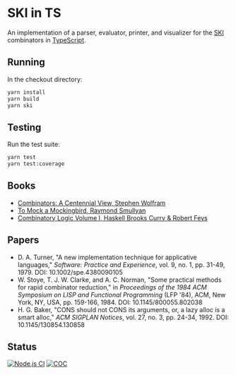 # SKI in TS

An implementation of a parser, evaluator, printer, and visualizer for the [SKI](https://en.wikipedia.org/wiki/SKI_combinator_calculus) combinators in [TypeScript](https://www.typescriptlang.org/).

## Running

In the checkout directory:

```bash
yarn install
yarn build
yarn ski
```

## Testing

Run the test suite:

```bash
yarn test
yarn test:coverage
```

## Books

* [Combinators: A Centennial View, Stephen Wolfram](https://www.amazon.com/dp/1579550436)
* [To Mock a Mockingbird, Raymond Smullyan](https://www.amazon.com/dp/0192801422)
* [Combinatory Logic Volume I, Haskell Brooks Curry & Robert Feys](https://www.amazon.com/dp/B0041N5RDC)

## Papers

* D. A. Turner, "A new implementation technique for applicative languages," *Software: Practice and Experience*, vol. 9, no. 1, pp. 31-49, 1979. DOI: 10.1002/spe.4380090105
* W. Stoye, T. J. W. Clarke, and A. C. Norman, "Some practical methods for rapid combinator reduction," in *Proceedings of the 1984 ACM Symposium on LISP and Functional Programming* (LFP '84), ACM, New York, NY, USA, pp. 159-166, 1984. DOI: 10.1145/800055.802038
* H. G. Baker, "CONS should not CONS its arguments, or, a lazy alloc is a smart alloc," *ACM SIGPLAN Notices*, vol. 27, no. 3, pp. 24-34, 1992. DOI: 10.1145/130854.130858

## Status

[![Node.js CI](https://github.com/maxdeliso/typed-ski/actions/workflows/node.js.yml/badge.svg?branch=main)](https://github.com/maxdeliso/typed-ski/actions/workflows/node.js.yml)
[![COC](https://img.shields.io/badge/Contributor%20Covenant-2.1-4baaaa.svg)](CODE_OF_CONDUCT.md)
